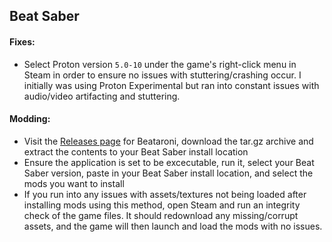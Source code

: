 ## Beat Saber

#### Fixes:

- Select Proton version `5.0-10` under the game's right-click menu in Steam in order to ensure no issues with stuttering/crashing occur. I initially was using Proton Experimental but ran into constant issues with audio/video artifacting and stuttering.

#### Modding:

- Visit the [Releases page](https://github.com/geefr/beatsaber-linux-goodies/releases/tag/1.2.1) for Beataroni, download the tar.gz archive and extract the contents to your Beat Saber install location
- Ensure the application is set to be excecutable, run it, select your Beat Saber version, paste in your Beat Saber install location, and select the mods you want to install
- If you run into any issues with assets/textures not being loaded after installing mods using this method, open Steam and run an integrity check of the game files. It should redownload any missing/corrupt assets, and the game will then launch and load the mods with no issues.
